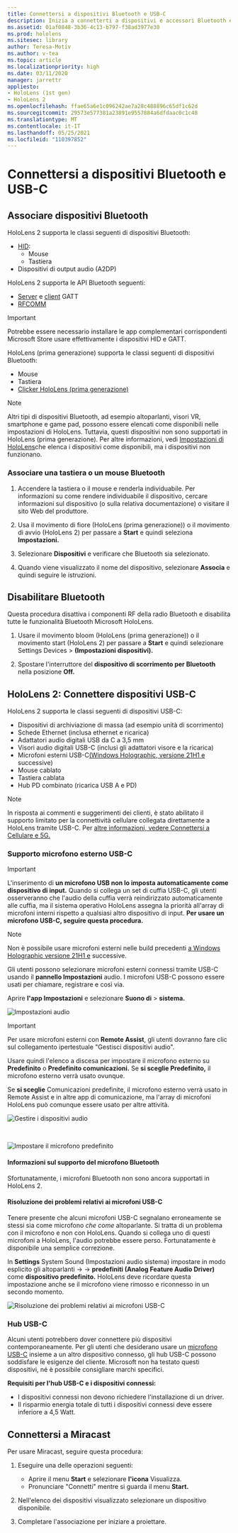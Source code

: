 ```yaml
---
title: Connettersi a dispositivi Bluetooth e USB-C
description: Inizia a connetterti a dispositivi e accessori Bluetooth e USB-C dai dispositivi di realtà mista HoloLens.
ms.assetid: 01af0848-3b36-4c13-b797-f38ad3977e30
ms.prod: hololens
ms.sitesec: library
author: Teresa-Motiv
ms.author: v-tea
ms.topic: article
ms.localizationpriority: high
ms.date: 03/11/2020
manager: jarrettr
appliesto:
- HoloLens (1st gen)
- HoloLens 2
ms.openlocfilehash: ffae65a6e1c096242ae7a28c488896c65df1c62d
ms.sourcegitcommit: 29573e577381a23891e9557884a6dfdaac0c1c48
ms.translationtype: MT
ms.contentlocale: it-IT
ms.lasthandoff: 05/25/2021
ms.locfileid: "110397852"
---
```

# <a name="connect-to-bluetooth-and-usb-c-devices"></a>Connettersi a dispositivi Bluetooth e USB-C

## <a name="pair-bluetooth-devices"></a>Associare dispositivi Bluetooth

HoloLens 2 supporta le classi seguenti di dispositivi Bluetooth:

- [HID](https://docs.microsoft.com/windows-hardware/drivers/hid/):
    - Mouse
    - Tastiera
- Dispositivi di output audio (A2DP)

HoloLens 2 supporta le API Bluetooth seguenti:
- [Server](https://docs.microsoft.com/windows/uwp/devices-sensors/gatt-server) e [client](https://docs.microsoft.com/windows/uwp/devices-sensors/gatt-client) GATT
- [RFCOMM](https://docs.microsoft.com/windows/uwp/devices-sensors/send-or-receive-files-with-rfcomm)
>[!IMPORTANT]
> Potrebbe essere necessario installare le app complementari corrispondenti Microsoft Store usare effettivamente i dispositivi HID e GATT.

HoloLens (prima generazione) supporta le classi seguenti di dispositivi Bluetooth:

- Mouse
- Tastiera
- [Clicker HoloLens (prima generazione)](https://docs.microsoft.com/hololens/hololens1-clicker)

> [!NOTE]
> Altri tipi di dispositivi Bluetooth, ad esempio altoparlanti, visori VR, smartphone e game pad, possono essere elencati come disponibili nelle impostazioni di HoloLens. Tuttavia, questi dispositivi non sono supportati in HoloLens (prima generazione). Per altre informazioni, vedi [Impostazioni di HoloLens](hololens-FAQ.md#hololens-settings-lists-devices-as-available-but-the-devices-dont-work)che elenca i dispositivi come disponibili, ma i dispositivi non funzionano.

### <a name="pair-a-bluetooth-keyboard-or-mouse"></a>Associare una tastiera o un mouse Bluetooth

1. Accendere la tastiera o il mouse e renderla individuabile. Per informazioni su come rendere individuabile il dispositivo, cercare informazioni sul dispositivo (o sulla relativa documentazione) o visitare il sito Web del produttore.

1. Usa il movimento di fiore (HoloLens (prima generazione)) o il movimento di avvio (HoloLens 2) per passare a **Start** e quindi seleziona **Impostazioni.**

1. Selezionare **Dispositivi** e verificare che Bluetooth sia selezionato.  

1. Quando viene visualizzato il nome del dispositivo, selezionare **Associa** e quindi seguire le istruzioni.

## <a name="disable-bluetooth"></a>Disabilitare Bluetooth

Questa procedura disattiva i componenti RF della radio Bluetooth e disabilita tutte le funzionalità Bluetooth Microsoft HoloLens.

1. Usare il movimento bloom (HoloLens (prima generazione)) o il movimento start (HoloLens 2) per passare a **Start** e quindi selezionare Settings Devices   >  **(Impostazioni dispositivi).**

1. Spostare l'interruttore del **dispositivo di scorrimento per Bluetooth** nella posizione **Off.**

## <a name="hololens-2-connect-usb-c-devices"></a>HoloLens 2: Connettere dispositivi USB-C

HoloLens 2 supporta le classi seguenti di dispositivi USB-C:

- Dispositivi di archiviazione di massa (ad esempio unità di scorrimento)
- Schede Ethernet (inclusa ethernet e ricarica)
- Adattatori audio digitali USB da C a 3,5 mm
- Visori audio digitali USB-C (inclusi gli adattatori visore e la ricarica)
- Microfoni esterni USB-C[(Windows Holographic, versione 21H1 e](hololens-release-notes.md#windows-holographic-version-21h1) successive)
- Mouse cablato
- Tastiera cablata
- Hub PD combinato (ricarica USB A e PD)


> [!NOTE]
> In risposta ai commenti e suggerimenti dei clienti, è stato abilitato il supporto limitato per la connettività cellulare collegata direttamente a HoloLens tramite USB-C. Per [altre informazioni, vedere Connettersi a Cellulare e 5G.](hololens-cellular.md)

### <a name="usb-c-external-microphone-support"></a>Supporto microfono esterno USB-C

> [!IMPORTANT]
> L'inserimento di **un microfono USB non lo imposta automaticamente come dispositivo di input.** Quando si collega un set di cuffia USB-C, gli utenti osserveranno che l'audio della cuffia verrà reindirizzato automaticamente alle cuffia, ma il sistema operativo HoloLens assegna la priorità all'array di microfoni interni rispetto a qualsiasi altro dispositivo di input. **Per usare un microfono USB-C, seguire questa procedura.**

> [!NOTE]
> Non è possibile usare microfoni esterni nelle build precedenti [a Windows Holographic versione 21H1 e](hololens-release-notes.md#windows-holographic-version-21h1) successive. 

Gli utenti possono selezionare microfoni esterni connessi tramite USB-C usando il **pannello Impostazioni** audio. I microfoni USB-C possono essere usati per chiamare, registrare e così via.

Aprire **l'app Impostazioni** e selezionare **Suono di**  >  **sistema.**

![Impostazioni audio](images/usbc-mic-1.jpg)

> [!IMPORTANT]
> Per usare microfoni esterni con **Remote Assist**, gli utenti dovranno fare clic sul collegamento ipertestuale "Gestisci dispositivi audio".
>
> Usare quindi l'elenco a discesa per impostare il microfono esterno su **Predefinito** o **Predefinito comunicazioni.** Se **si sceglie Predefinito,** il microfono esterno verrà usato ovunque.
>
> Se **si sceglie** Comunicazioni predefinite, il microfono esterno verrà usato in Remote Assist e in altre app di comunicazione, ma l'array di microfoni HoloLens può comunque essere usato per altre attività.

![Gestire i dispositivi audio](images/usbc-mic-2.png)

<br>

![Impostare il microfono predefinito](images/usbc-mic-3.jpg)

#### <a name="what-about-bluetooth-microphone-support"></a>Informazioni sul supporto del microfono Bluetooth

Sfortunatamente, i microfoni Bluetooth non sono ancora supportati in HoloLens 2.

#### <a name="troubleshooting-usb-c-microphones"></a>Risoluzione dei problemi relativi ai microfoni USB-C

Tenere presente che alcuni microfoni USB-C segnalano erroneamente se stessi sia come microfono *che come* altoparlante. Si tratta di un problema con il microfono e non con HoloLens. Quando si collega uno di questi microfoni a HoloLens, l'audio potrebbe essere perso. Fortunatamente è disponibile una semplice correzione.  

In **Settings** System Sound (Impostazioni audio sistema) impostare in modo esplicito gli altoparlanti  ->    ->   **predefiniti (Analog Feature Audio Driver)** come **dispositivo predefinito.** HoloLens deve ricordare questa impostazione anche se il microfono viene rimosso e riconnesso in un secondo momento.

![Risoluzione dei problemi relativi ai microfoni USB-C](images/usbc-mic-4.png)
### <a name="usb-c-hubs"></a>Hub USB-C

Alcuni utenti potrebbero dover connettere più dispositivi contemporaneamente. Per gli utenti che desiderano usare un [microfono USB-C](#usb-c-external-microphone-support) insieme a un altro dispositivo connesso, gli hub USB-C possono soddisfare le esigenze del cliente. Microsoft non ha testato questi dispositivi, né è possibile consigliare marchi specifici.

**Requisiti per l'hub USB-C e i dispositivi connessi:**

- I dispositivi connessi non devono richiedere l'installazione di un driver.
- Il risparmio energia totale di tutti i dispositivi connessi deve essere inferiore a 4,5 Watt.

## <a name="connect-to-miracast"></a>Connettersi a Miracast

Per usare Miracast, seguire questa procedura:

1. Eseguire una delle operazioni seguenti:  

   - Aprire il menu **Start** e selezionare **l'icona** Visualizza.
   - Pronunciare "Connetti" mentre si guarda il menu **Start.**  

1. Nell'elenco dei dispositivi visualizzato selezionare un dispositivo disponibile.

1. Completare l'associazione per iniziare a proiettare.
